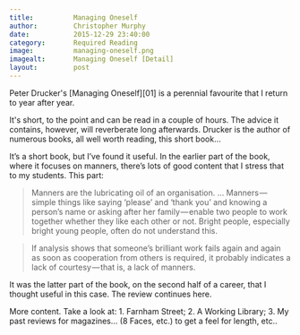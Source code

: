 ```yaml
---
title:			Managing Oneself
author:			Christopher Murphy
date:			2015-12-29 23:40:00
category: 		Required Reading
image:			managing-oneself.png
imagealt:		Managing Oneself [Detail]
layout:			post
---
```


Peter Drucker's [Managing Oneself][01] is a perennial favourite that I return to year after year.

It's short, to the point and can be read in a couple of hours. The advice it contains, however, will reverberate long afterwards. Drucker is the author of numerous books, all well worth reading, this short book…

It’s a short book, but I’ve found it useful. In the earlier part of the book, where it focuses on manners, there’s lots of good content that I stress that to my students. This part:

> Manners are the lubricating oil of an organisation. … Manners — simple things like saying ‘please’ and ‘thank you’ and knowing a person’s name or asking after her family — enable two people to work together whether they like each other or not. Bright people, especially bright young people, often do not understand this.

> If analysis shows that someone’s brilliant work fails again and again as soon as cooperation from others is required, it probably indicates a lack of courtesy — that is, a lack of manners.

It was the latter part of the book, on the second half of a career, that I thought useful in this case. The review continues here.

More content. Take a look at: 1. Farnham Street; 2. A Working Library; 3. My past reviews for magazines… (8 Faces, etc.) to get a feel for length, etc..